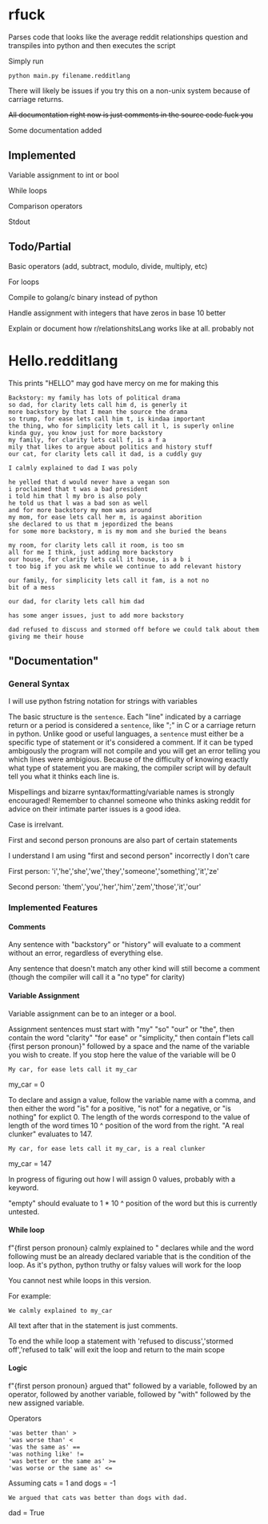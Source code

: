 # rfuck

Parses code that looks like the average reddit relationships question and transpiles into python and then executes the script

Simply run 
```
python main.py filename.redditlang
```

There will likely be issues if you try this on a non-unix system because of carriage returns. 

~~All documentation right now is just comments in the source code fuck you~~

Some documentation added

## Implemented

Variable assignment to int or bool

While loops

Comparison operators

Stdout 

## Todo/Partial

Basic operators (add, subtract, modulo, divide, multiply, etc)

For loops

Compile to golang/c binary instead of python

Handle assignment with integers that have zeros in base 10 better

Explain or document how r/relationshitsLang works like at all. probably not

# Hello.redditlang

This prints "HELLO" may god have mercy on me for making this


```
Backstory: my family has lots of political drama
so dad, for clarity lets call him d, is generly it
more backstory by that I mean the source the drama
so trump, for ease lets call him t, is kindaa important
the thing, who for simplicity lets call it l, is superly online
kinda guy, you know just for more backstory
my family, for clarity lets call f, is a f a
mily that likes to argue about politics and history stuff
our cat, for clarity lets call it dad, is a cuddly guy

I calmly explained to dad I was poly

he yelled that d would never have a vegan son
i proclaimed that t was a bad president
i told him that l my bro is also poly
he told us that l was a bad son as well
and for more backstory my mom was around
my mom, for ease lets call her m, is against aborition
she declared to us that m jepordized the beans
for some more backstory, m is my mom and she buried the beans 

my room, for clarity lets call it room, is too sm
all for me I think, just adding more backstory
our house, for clarity lets call it house, is a b i
t too big if you ask me while we continue to add relevant history

our family, for simplicity lets call it fam, is a not no
bit of a mess

our dad, for clarity lets call him dad

has some anger issues, just to add more backstory

dad refused to discuss and stormed off before we could talk about them giving me their house

```


## "Documentation"

### General Syntax

I will use python fstring notation for strings with variables

The basic structure is the `sentence`. Each "line" indicated by a carriage return or a period is considered a `sentence`, like ";" in C or a carriage return in python. Unlike good or useful languages, a `sentence` must either be a specific type of statement or it's considered a comment. If it can be typed ambigously the program will not compile and you will get an error telling you which lines were ambigious. Because of the difficulty of knowing exactly what type of statement you are making, the compiler script will by default tell you what it thinks each line is.

Mispellings and bizarre syntax/formatting/variable names is strongly encouraged! Remember to channel someone who thinks asking reddit for advice on their intimate parter issues is a good idea.

Case is irrelvant. 

First and second person pronouns are also part of certain statements

I understand I am using "first and second person" incorrectly I don't care

First person: 'i','he','she','we','they','someone','something','it','ze'

Second person: 'them','you','her','him','zem','those','it','our'

### Implemented Features

#### Comments

Any sentence with "backstory" or "history" will evaluate to a comment without an error, regardless of everything else.

Any sentence that doesn't match any other kind will still become a comment (though the compiler will call it a "no type" for clarity)

#### Variable Assignment

Variable assignment can be to an integer or a bool.

Assignment sentences must start with "my" "so" "our" or "the", then contain the word "clarity" "for ease" or "simplicity," then contain f"lets call {first person pronoun}" followed by a space and the name of the variable you wish to create. If you stop here the value of the variable will be 0

```My car, for ease lets call it my_car```

my_car = 0

To declare and assign a value, follow the variable name with a comma, and then either the word "is" for a positive, "is not" for a negative, or "is nothing" for explict 0. The length of the words correspond to the value of length of the word times 10 ^ position of the word from the right. "A real clunker" evaluates to 147. 

```My car, for ease lets call it my_car, is a real clunker```

my_car = 147

In progress of figuring out how I will assign 0 values, probably with a keyword. 

"empty" should evaluate to 1 * 10 ^ position of the word but this is currently untested.

#### While loop

f"{first person pronoun} calmly explained to " declares while and the word following must be an already declared variable that is the condition of the loop. As it's python, python truthy or falsy values will work for the loop

You cannot nest while loops in this version.

For example:

```We calmly explained to my_car```

All text after that in the statement is just comments.

To end the while loop a statement with 'refused to discuss','stormed off','refused to talk' will exit the loop and return to the main scope

#### Logic


f"{first person pronoun} argued that" followed by a variable, followed by an operator, followed by another variable, followed by "with" followed by the new assigned variable.

Operators
```
'was better than' >
'was worse than' <
'was the same as' == 
'was nothing like' !=
'was better or the same as' >=
'was worse or the same as' <=
```

Assuming cats = 1 and dogs = -1

```
We argued that cats was better than dogs with dad.
```
dad = True




